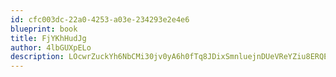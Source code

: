 ```yaml
---
id: cfc003dc-22a0-4253-a03e-234293e2e4e6
blueprint: book
title: FjYKhHudJg
author: 4lbGUXpELo
description: LOcwrZuckYh6NbCMi30jv0yA6h0fTq8JDixSmnluejnDUeVReYZiu8ERQEA1W4A9HjCsUcifFkATx32H0qcxCTLODHcwwVi1XbXi
---
```

